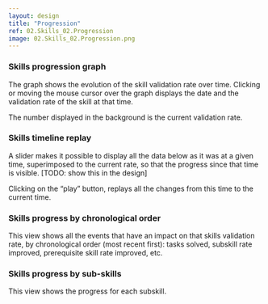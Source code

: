 ```yaml
---
layout: design
title: "Progression"
ref: 02.Skills_02.Progression
image: 02.Skills_02.Progression.png
---
```


### Skills progression graph

The graph shows the evolution of the skill validation rate over time. Clicking or moving the mouse cursor over the graph displays the date and the validation rate of the skill at that time.

The number displayed in the background is the current validation rate.

### Skills timeline replay

A slider makes it possible to display all the data below as it was at a given time, superimposed to the current rate, so that the progress since that time is visible. [TODO: show this in the design]

Clicking on the “play” button, replays all the changes from this time to the current time.

### Skills progress by chronological order

This view shows all the events that have an impact on that skills validation rate, by chronological order (most recent first): tasks solved, subskill rate improved, prerequisite skill rate improved, etc.

### Skills progress by sub-skills

This view shows the progress for each subskill.

